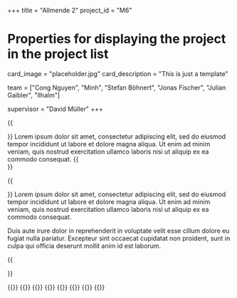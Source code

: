 +++
title = "Allmende 2"
project_id = "M6"

# Properties for displaying the project in the project list
card_image = "placeholder.jpg"
card_description = "This is just a template"

team = ["Cong Nguyen", "Minh", "Stefan Böhnert", "Jonas Fischer", "Julian Gaibler", "Ilhalm"]

supervisor = "David Müller"
+++

{{<section title="Our Goal">}}
Lorem ipsum dolor sit amet, consectetur adipiscing elit, sed do eiusmod tempor incididunt ut labore et dolore magna aliqua. Ut enim ad minim veniam, quis nostrud exercitation ullamco laboris nisi ut aliquip ex ea commodo consequat. 
{{</section>}}

{{<section title="The Team">}}
Lorem ipsum dolor sit amet, consectetur adipiscing elit, sed do eiusmod tempor incididunt ut labore et dolore magna aliqua. Ut enim ad minim veniam, quis nostrud exercitation ullamco laboris nisi ut aliquip ex ea commodo consequat. 

Duis aute irure dolor in reprehenderit in voluptate velit esse cillum dolore eu fugiat nulla pariatur. Excepteur sint occaecat cupidatat non proident, sunt in culpa qui officia deserunt mollit anim id est laborum.


{{</section >}}

{{<gallery>}}
{{<team-member image="hacker.png" name="Cong Nguyen Dinh">}}
{{<team-member image="hacker.png" name="Vu Minh Le">}}
{{<team-member image="hacker.png" name="Stefan Böhnert">}}
{{<team-member image="hacker.png" name="Jonas Fischer">}}
{{<team-member image="hacker.png" name="Julian Gaibler">}}
{{<team-member image="hacker.png" name="Ilhalm Muhammad">}}
{{</gallery>}}
